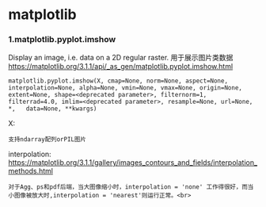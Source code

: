# matplotlib

### 1.matplotlib.pyplot.imshow
Display an image, i.e. data on a 2D regular raster.
用于展示图片类数据
<https://matplotlib.org/3.1.1/api/_as_gen/matplotlib.pyplot.imshow.html>

    matplotlib.pyplot.imshow(X, cmap=None, norm=None, aspect=None, interpolation=None, alpha=None, vmin=None, vmax=None, origin=None,     extent=None, shape=<deprecated parameter>, filternorm=1, filterrad=4.0, imlim=<deprecated parameter>, resample=None, url=None, *,   data=None, **kwargs)
 
X:

    支持ndarray配列orPIL图片 
interpolation: <https://matplotlib.org/3.1.1/gallery/images_contours_and_fields/interpolation_methods.html><br>

    对于Agg、ps和pdf后端，当大图像缩小时，interpolation = 'none' 工作得很好，而当小图像被放大时,interpolation = 'nearest'则运行正常。<br>
